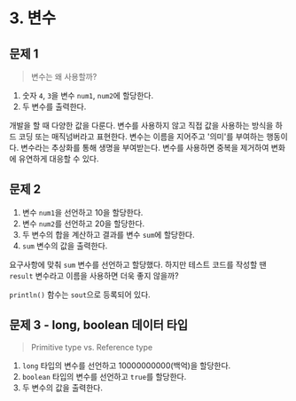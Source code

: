 # 3. 변수

## 문제 1

> 변수는 왜 사용할까?

1. 숫자 `4`, `3`을 변수 `num1`, `num2`에 할당한다.
2. 두 변수를 출력한다.

개발을 할 때 다양한 값을 다룬다. 변수를 사용하지 않고 직접 값을 사용하는 방식을 하드 코딩 또는
매직넘버라고 표현한다. 변수는 이름을 지어주고 '의미'를 부여하는 행동이다. 변수라는 추상화를 통해
생명을 부여받는다. 변수를 사용하면 중복을 제거하여 변화에 유연하게 대응할 수 있다.

## 문제 2

1. 변수 `num1`을 선언하고 10을 할당한다.
2. 변수 `num2`를 선언하고 20을 할당한다.
3. 두 변수의 합을 계산하고 결과를 변수 `sum`에 할당한다.
4. `sum` 변수의 값을 출력한다.

요구사항에 맞춰 `sum` 변수를 선언하고 할당했다. 하지만 테스트 코드를 작성할 땐 `result` 변수라고 이름을 사용하면
더욱 좋지 않을까? 

`println()` 함수는 `sout`으로 등록되어 있다.

## 문제 3 - long, boolean 데이터 타입

> Primitive type vs. Reference type

1. `long` 타입의 변수를 선언하고 10000000000(백억)을 할당한다.
2. `boolean` 타입의 변수를 선언하고 `true`를 할당한다.
3. 두 변수의 값을 출력한다.
